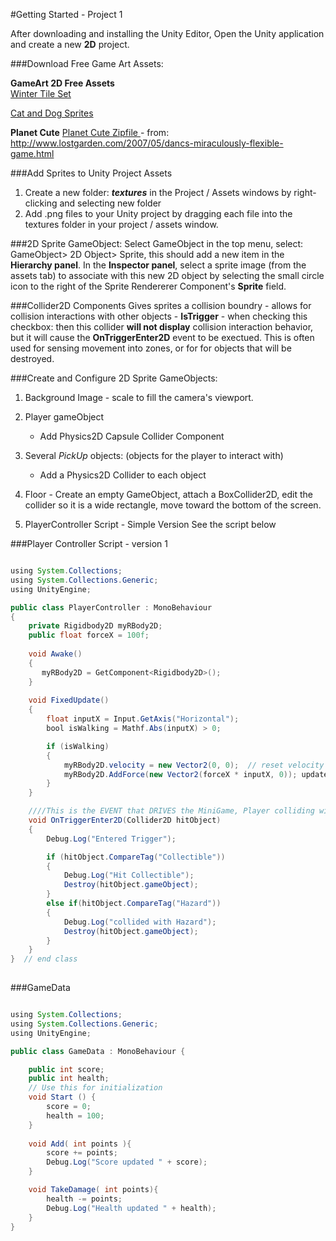 #Getting Started - Project 1

After downloading and installing the Unity Editor, Open the Unity application and create a new **2D** project.  

###Download Free Game Art Assets:
    
**GameArt 2D Free Assets**  
[Winter Tile Set](https://www.gameart2d.com/winter-platformer-game-tileset.html)

[Cat and Dog Sprites](https://www.gameart2d.com/cat-and-dog-free-sprites.html)  
    
**Planet Cute** [Planet Cute Zipfile ](https://utdallas.box.com/v/planet-cute-zipfile) - from: http://www.lostgarden.com/2007/05/dancs-miraculously-flexible-game.html


###Add Sprites to Unity Project Assets 
1. Create a new folder: _**textures**_ in the Project / Assets windows by right-clicking and selecting new folder 
2. Add .png files to your Unity project by dragging each file into the textures folder in your project / assets window. 

###2D Sprite GameObject:
Select GameObject in the top menu, select: GameObject> 2D Object> Sprite, this should add a new item in the **Hierarchy panel**.  In the **Inspector panel**, select a sprite image (from the assets tab) to associate with this new 2D object by selecting the small circle icon to the right of the Sprite Rendererer Component's **Sprite** field. 

###Collider2D Components
Gives sprites a collision boundry - allows for collision interactions with other objects
    - **IsTrigger** - when checking this checkbox: then this collider **will not display** collision interaction behavior, but it will cause the **OnTriggerEnter2D** event to be exectued. This is often used for sensing movement into zones, or for for objects that will be destroyed.   

###Create and Configure 2D Sprite GameObjects:
1.  Background Image - scale to fill the camera's viewport.
2. Player gameObject  
    - Add Physics2D Capsule Collider Component
    
3. Several _PickUp_ objects: (objects for the player to interact with)
    - Add a Physics2D Collider to each object
    
4. Floor - Create an empty GameObject, attach a  BoxCollider2D, edit the collider so it is a wide rectangle, move toward the bottom of the screen.

5. PlayerController Script - Simple Version
See the script below
    
###Player Controller Script - version 1    

```java

using System.Collections;
using System.Collections.Generic;
using UnityEngine;

public class PlayerController : MonoBehaviour
{
    private Rigidbody2D myRBody2D;
    public float forceX = 100f;
   
    void Awake()
    {
       myRBody2D = GetComponent<Rigidbody2D>();
    }
    
    void FixedUpdate()
    {
        float inputX = Input.GetAxis("Horizontal");
        bool isWalking = Mathf.Abs(inputX) > 0;

        if (isWalking)
        {
            myRBody2D.velocity = new Vector2(0, 0);  // reset velocity to 0
            myRBody2D.AddForce(new Vector2(forceX * inputX, 0)); update x component velocity by adding a force, nothing happens to y velocity
        }
    }

    ////This is the EVENT that DRIVES the MiniGame, Player colliding with Pickup Objects
    void OnTriggerEnter2D(Collider2D hitObject)
    {
        Debug.Log("Entered Trigger");

        if (hitObject.CompareTag("Collectible"))
        {
            Debug.Log("Hit Collectible");
            Destroy(hitObject.gameObject);
        }
        else if(hitObject.CompareTag("Hazard"))
        {
            Debug.Log("collided with Hazard");
            Destroy(hitObject.gameObject);
        }
    }
}  // end class
    

```
 ###GameData
 
 

```java

using System.Collections;
using System.Collections.Generic;
using UnityEngine;

public class GameData : MonoBehaviour {

    public int score;
    public int health;
	// Use this for initialization
	void Start () {
        score = 0;
        health = 100;
	}
	
    void Add( int points ){
        score += points;
        Debug.Log("Score updated " + score);
    }

    void TakeDamage( int points){
        health -= points;
        Debug.Log("Health updated " + health);
    }
}
 
  
```

  

